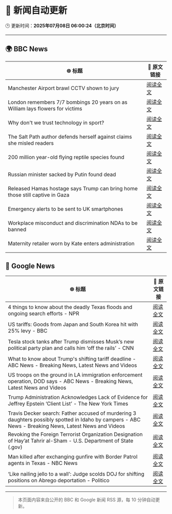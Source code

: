 # 🧠 新闻自动更新

🕒 更新时间：**2025年07月08日 06:00:24（北京时间）**

---

## 🌍 BBC News

| 🌐 标题 | 🔗 原文链接 |
|--------|-------------|
| Manchester Airport brawl CCTV shown to jury | [阅读全文](https://www.bbc.com/news/articles/c4g8e29jdrpo) |
| London remembers 7/7 bombings 20 years on as William lays flowers for victims | [阅读全文](https://www.bbc.com/news/articles/cq53jqg2y90o) |
| Why don't we trust technology in sport? | [阅读全文](https://www.bbc.com/sport/tennis/articles/cdr3nk7vd28o) |
| The Salt Path author defends herself against claims she misled readers | [阅读全文](https://www.bbc.com/news/articles/cm2z0707mlgo) |
| 200 million year-old flying reptile species found | [阅读全文](https://www.bbc.com/news/articles/cqx2zzn53pqo) |
| Russian minister sacked by Putin found dead | [阅读全文](https://www.bbc.com/news/articles/cy7nvxzrvr0o) |
| Released Hamas hostage says Trump can bring home those still captive in Gaza | [阅读全文](https://www.bbc.com/news/articles/c8xvd4jd0wvo) |
| Emergency alerts to be sent to UK smartphones | [阅读全文](https://www.bbc.com/news/articles/c4ge9xk8wj0o) |
| Workplace misconduct and discrimination NDAs to be banned | [阅读全文](https://www.bbc.com/news/articles/c93kwgzz88qo) |
| Maternity retailer worn by Kate enters administration | [阅读全文](https://www.bbc.com/news/articles/c5y9qez8ze3o) |

## 📰 Google News

| 🌐 标题 | 🔗 原文链接 |
|--------|-------------|
| 4 things to know about the deadly Texas floods and ongoing search efforts - NPR | [阅读全文](https://news.google.com/rss/articles/CBMijwFBVV95cUxOOUZQQ0VfaWQ2NThBMXRUX1BraTRXMF8yZDBvVnhHTndkaV9tbVZOcXRCMkRvSjQ1Tzl1b3pqUTEzZURYSkRUUkVRZ25WU0hVYmFyTzZIX2xkUEJCZmFDVkw0bjBXVGVNWm5RdDdFVmp5aEw4d29VRmlMTDQ5U0dWd0NSMU56VUw1cV9wc1FHWQ?oc=5) |
| US tariffs: Goods from Japan and South Korea hit with 25% levy - BBC | [阅读全文](https://news.google.com/rss/articles/CBMiWkFVX3lxTFB4ZWowVkZoa29md1pwdjd2Qm5FVXN6UGRia2thenUxNUFxS09Gc3ZqMDRtaktFbXBoeXl4VERfUFltUTVmTkJGZS1vb2RVdE9qeXV3ZF9KNDVkQdIBX0FVX3lxTE5sXzNGaTNxMEdzZktXWHhiTE9NV2V0WV9BZWhid2NuMTNCU0s3VnNSSTVPRnFBcjE2RU1qZ2pFSUVocFdETVdOOFo4ZUJVQUJUNVRRQ1NxdE5QQWJKM2hZ?oc=5) |
| Tesla stock tanks after Trump dismisses Musk’s new political party plan and calls him ‘off the rails’ - CNN | [阅读全文](https://news.google.com/rss/articles/CBMidkFVX3lxTE5SZ25YeEZDQ3JrRlhFbW04Y18tbmxIVFJuSG90ejIyNlpfVUpuVDlTY3NjOXRtMmxhdXdaR2Jrd0ZKYS15MF9mYUdMSWJjcEdXZVBuVTdfbE80QjdkbE91dlNOcjR2V0EzNERkQVBMemo0M2lWZGfSAXtBVV95cUxQODBOYzBWSHFqTlNzeGstX2lENHBaWG5XRlhmazVBTlFRZVJXb1BKSzFlRnM0T2EyWC15TmliZkcwLTJyNzRoVS1EU0tXMGdtNVA4R2Jsbkh3VFlhbnpISFhDUEdjMlpGRU5PMTlyaGtpdXlMUFJQaUVldDA?oc=5) |
| What to know about Trump's shifting tariff deadline - ABC News - Breaking News, Latest News and Videos | [阅读全文](https://news.google.com/rss/articles/CBMiigFBVV95cUxQOW5fdDdxM2NzdVkyV1NJWmVPZG0wOS1yR0ZwYy1GMzJiZG9oZUVTNU4tUXBIMHM2QUZaUHVJQ095V0NrS1RteXBqVDhLV19ETndhQ1hUU2w4YTFaTnY0YjBYUTV4MmpVMnI5STFzWXdFb2lRS1prUzRXeFo1eTYwQ2lSM3NwQm9pd3fSAY8BQVVfeXFMT2FLVDJHcXNvNHZjOHcxSkhLZXp3RFZQREY3Q2Nic2JaZ0R5aXQ0aHFPclc2TnVmSExoTHVSV0lNMlNpMkVKZ1ltckZIdU1NbVV5a0Q5cXhMc2dUYlFycnM3NjNnTG1GOVZ0akgwTk41TzZfYjZ0MnI1bUs1UGEtb2JKQnpuOHZ2amRyUnhieVU?oc=5) |
| US troops on the ground in LA immigration enforcement operation, DOD says - ABC News - Breaking News, Latest News and Videos | [阅读全文](https://news.google.com/rss/articles/CBMirAFBVV95cUxQanRrbzhhSG1VcDdNN0c2cG5rVTRVLTF1cWJGYUN1OGVIMkJTaHNBOWZZTlNGcUZhc2k3MnRsa1c2MzhKX0FodXBobmt1ZkFqekE5dTRoWk5FaFlmOTNsN2ZaNXlpMUowVWtXd1Q0Y0hHbVRWTW1EY2E3dDU2WGpVcUVhWmJxSGR5VHJReEhhUnZobjhudWFBdng0NXdLWmtURk92dURiSHhkN3dY0gGyAUFVX3lxTE9xZWdta18weTVOenBleXZZUjc2OFBEajhzaFVJR1NfU2xmNFJucy1aU3ZMSVJ3MDc5dEVqSmRDU2ZsZi1TeXRBYV9iM0pUN2dNUjl6RHRhMWw4MW04ZkFqVnduVXlKbnZ6TGN4RkZMSXAtMlN3MTlPdklodUx5OVNrU2N4SXlhenVxMVBFQWJjUTUyZW1PUDFFR0VPRGVvd1NKd3NjaFFiMEd4al9nNkxOU3c?oc=5) |
| Trump Administration Acknowledges Lack of Evidence for Jeffrey Epstein ‘Client List’ - The New York Times | [阅读全文](https://news.google.com/rss/articles/CBMirAFBVV95cUxQZzRrdXRQQk84UF91NFBvRkQwTFhXYnl4RjROZ1NFUVdPSHVwXzZoZDRLNFR2ajlkdkJWdk00OVQtVGM4R3dDMnJJMm9TTVkyYjA0dGlNcnlSWEhtVXRKNVdQUzd6cVJLaTFWY3k3bk5qNFBSTERWYUxicU5WQkN6RTFCWWhGUHYzUVhxRlExNVRPNGU4SjFwX3ZUVjhlcWl4ZXduSm1Lb0g4UVJE?oc=5) |
| Travis Decker search: Father accused of murdering 3 daughters possibly spotted in Idaho by campers - ABC News - Breaking News, Latest News and Videos | [阅读全文](https://news.google.com/rss/articles/CBMipAFBVV95cUxQMTNQdEJmcC1vUmQzY1lxbkR2UDdkTkVFcG93eHpOeVZhMnk3MTZLYWtuSFJMWExubzg3SFM3Q2ZnU3M4eHJobjlHUUN1OW0wYUd5RGdMS3I4bUNTTDdfd2xEclpZMWFoMWl6eHY4SVFwa0tCVFlQVTVvRUY4aXFmTV9YeGVXU0VPOXBOdHk0VGlMcm5RbFV5OTZpdVdPSWN2MF9SM9IBqgFBVV95cUxQLThZcEpQWEFHT043emZETkZUUFZnOHVNeHBmSXhoRmFvcnFvV2RoQ1BWT2NsOUM1TkVtNHN0X2NYVG9CWk1SZ2tCUkNmeHRMRi04ZnRQS1FrVjJJZ1Rublk2Wk11Y0p2eHpuR0FheUNVLWQwXzdnVlJwVU1WVWFrZUxtQUFZVmpjMDJycUVFdEJrQ09NaGk4WVp6ZHR1WklxZGI3cEJpSUY2QQ?oc=5) |
| Revoking the Foreign Terrorist Organization Designation of Hay’at Tahrir al-Sham - U.S. Department of State (.gov) | [阅读全文](https://news.google.com/rss/articles/CBMi3wFBVV95cUxNVVJwVmk4Z2NDZEJqUXNxZGhrdGsxaDRTT05pUGtOQW5ZT1pVYmlwRWpONTlwcjRyamhoaEhQUnk4cXZKamFaQnhybHYzd2RLNWpiRUs1cXlNVzVBb3daaUhlTS1GLXJvRzR2c3pLZWtGVmpZTmRRRlZqeENWTVMwcHBpbC1XVm5XdWNaenp4TFVvaGpHcTI3YnVoU1AyZlV3S2YyMW90eHJyOGM0VVN4Q29Pb05fTklhR25POVp2ankyU3A1b3I3R0w3cEdUN0Y2X0xGVHhoWl9iMV9Mc0kw?oc=5) |
| Man killed after exchanging gunfire with Border Patrol agents in Texas - NBC News | [阅读全文](https://news.google.com/rss/articles/CBMisAFBVV95cUxQX3lQUWU0ei15dmhLRmRLbmhQekNncl9sMnVhZU9KUVpzaXNLbFRkbU9qd3Nud3VqVFVrTUlYcWI4YXJkQUR6bEZ3UzVPa0tWTU0zbkRqMjk3UUhNWE5YNHhDTHpuLUxEZm1tUnZkc0pFM09qVVp2bXNHc19kanBfSHJPV1M5bzM0Yms2OXdXN1FiWVBVZG1kOHp5NlJrU0xBcmJCVWJqTkZ0RFl0YjBlWNIBVkFVX3lxTE5iZkx2aHBCbFFzR2huZnRkWGlQc3Z6cjJ3bzJnS3EyVEJGVkYxSHRkcE5kSlpSRTUxbWJFNlJ2c1dyLWlyVS1PWEdYb1FXMlNpeXJqb2xR?oc=5) |
| ‘Like nailing jello to a wall’: Judge scolds DOJ for shifting positions on Abrego deportation - Politico | [阅读全文](https://news.google.com/rss/articles/CBMilAFBVV95cUxOcG5WLXVJcGtjQjJMdTdEZ1FJc21QZ3VqNUI3REhFODRCVmpURHZsN25IR1pXeGkyZVg1Vlc1V094QWxpVXhPcExEOHVRNlZrQnIzMzhhNFZKU2t5c1NnM0JDOXVtSXBieDJTLUt2d2lwSnZoS2x1N2RpcXA3RllsQnotNWliUnlpY2hUbEwxd0FocEs1?oc=5) |

---
> 本页面内容来自公开的 BBC 和 Google 新闻 RSS 源，每 10 分钟自动更新。